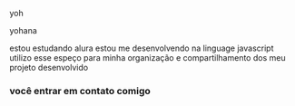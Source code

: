 yoh

yohana

estou estudando alura 
estou me desenvolvendo na linguage javascript 
utilizo esse espeço para minha organização e compartilhamento dos meu projeto desenvolvido 

### você entrar em contato comigo
